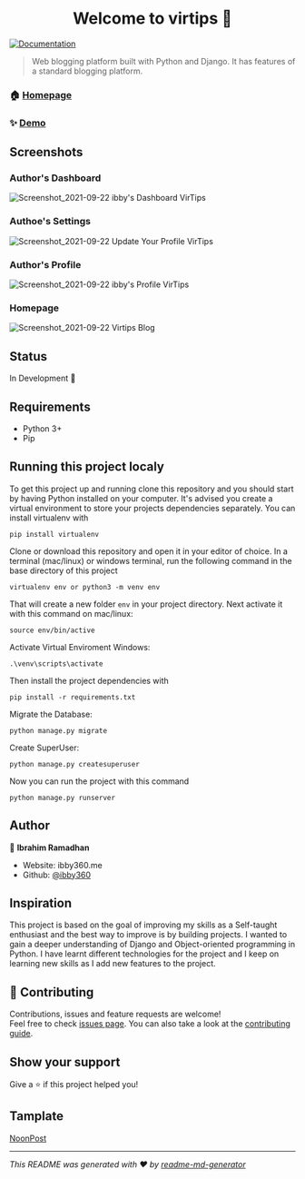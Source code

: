 <h1 align="center">Welcome to virtips 👋</h1>
<p>
  <a href="https://github.com/ibby360/virtips_blog/blob/master/README.md" target="_blank">
    <img alt="Documentation" src="https://img.shields.io/badge/documentation-yes-brightgreen.svg" />
  </a>
</p>

> Web blogging platform built with Python and Django. It has features of a standard blogging platform.

### 🏠 [Homepage](https://github.com/ibby360/virtips_blog)

### ✨ [Demo](https://ibby.pythonanywhere.com)

## Screenshots
### Author's Dashboard
![Screenshot_2021-09-22 ibby's Dashboard VirTips](https://user-images.githubusercontent.com/51038084/134326860-1b808a11-d070-4966-b44e-0b168b6b0e51.png)

### Authoe's Settings
![Screenshot_2021-09-22 Update Your Profile VirTips](https://user-images.githubusercontent.com/51038084/134327223-cbc36f48-f0ff-48e1-9c6d-46938cd0e447.png)

### Author's Profile
![Screenshot_2021-09-22 ibby's Profile VirTips](https://user-images.githubusercontent.com/51038084/134327336-805f149a-0e94-47e9-8116-23de2c3eb40b.png)

### Homepage
![Screenshot_2021-09-22 Virtips Blog](https://user-images.githubusercontent.com/51038084/134327416-78a32bf4-8179-4900-b6d2-9607387a0f0a.png)


## Status
In Development 🚧 

## Requirements
- Python 3+
- Pip

## Running this project localy

To get this project up and running clone this repository and you should start by having Python installed on your computer. It's advised you create a virtual environment to store your projects dependencies separately. You can install virtualenv with

```
pip install virtualenv
```

Clone or download this repository and open it in your editor of choice. In a terminal (mac/linux) or windows terminal, run the following command in the base directory of this project

```
virtualenv env or python3 -m venv env
```

That will create a new folder `env` in your project directory. Next activate it with this command on mac/linux:

```
source env/bin/active
```
Activate Virtual Enviroment Windows:

```
.\venv\scripts\activate
```

Then install the project dependencies with

```
pip install -r requirements.txt
```
Migrate the Database:
```
python manage.py migrate
```

Create SuperUser:
```
python manage.py createsuperuser
```

Now you can run the project with this command

```
python manage.py runserver
```


## Author

👤 **Ibrahim Ramadhan**

* Website: ibby360.me
* Github: [@ibby360](https://github.com/ibby360)

## Inspiration

This project is based on the goal of improving my skills as a Self-taught enthusiast and the best way to improve is by building projects. I wanted to gain a deeper understanding of Django and Object-oriented programming in Python. I have learnt different technologies for the project and I keep on learning new skills as I add new features to the project.

## 🤝 Contributing

Contributions, issues and feature requests are welcome!<br />Feel free to check [issues page](https://github.com/ibby360/virtips_blog/issues). You can also take a look at the [contributing guide](https://github.com/ibby360/virtips_blog/blob/master/CONTRIBUTING.md).


## Show your support

Give a ⭐️ if this project helped you!

## Tamplate
[NoonPost](https://themeforest.net/item/noonpost-personal-blog-html-template/30295035)
***
_This README was generated with ❤️ by [readme-md-generator](https://github.com/kefranabg/readme-md-generator)_
